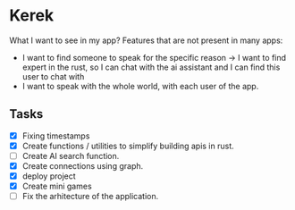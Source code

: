 # Kerek

What I want to see in my app? Features that are not present in many apps:

- I want to find someone to speak for the specific reason -> I want to find expert in the rust, so I can chat with the ai assistant and I can find this user to chat with
- I want to speak with the whole world, with each user of the app.

## Tasks

- [x] Fixing timestamps
- [x] Create functions / utilities to simplify building apis in rust.
- [ ] Create AI search function.
- [x] Create connections using graph.
- [x] deploy project
- [x] Create mini games
- [ ] Fix the arhitecture of the application.  
